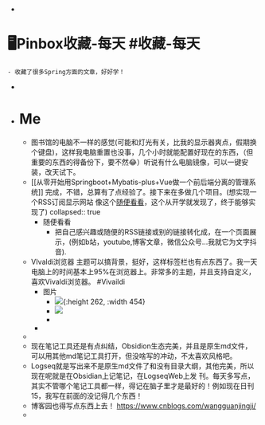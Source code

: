 -
# 🖥Pinbox收藏-每天 #收藏-每天
	- 收藏了很多Spring方面的文章，好好学！
-
- # Me
	- 图书馆的电脑不一样的感觉(可能和灯光有关，比我的显示器爽点，假期换个键盘)，这样我电脑重置也没事，几个小时就能配置好现在的东西，（但重要的东西的得备份下，要不然😂）听说有什么电脑镜像，可以一键安装，改天试下。
	- [[从零开始用Springboot+Mybatis-plus+Vue做一个前后端分离的管理系统]] 完成，不错，总算有了点经验了。接下来在多做几个项目。(想实现一个RSS订阅显示网站 像这个[随便看看](https://toutiao.zhangfan.vip/random)，这个从开学就发现了，终于能够实现了)
	  collapsed:: true
		- 随便看看
			- 把自己感兴趣或随便的RSS链接或别的链接转化成，在一个页面展示，(例如b站，youtube,博客文章，微信公众号...我就它为文字抖音).
	- VIvaldi浏览器 主题可以搞背景，挺好，这样标签栏也有点东西了。我一天电脑上的时间基本上95%在浏览器上。非常多的主题，并且支持自定义，喜欢Vivaldi浏览器。 #Vivaildi
		- 图片
			- ![](https://wangguanjingji.oss-cn-beijing.aliyuncs.com/picture/1654529529313.png){:height 262, :width 454}
			- ![](https://wangguanjingji.oss-cn-beijing.aliyuncs.com/picture/1654529579555.png)
			-
		-
	-
	- 现在笔记工具还是有点纠结，Obsidion生态完美，并且是原生md文件，可以用其他md笔记工具打开，但没啥写的冲动，不太喜欢风格吧。
	- Logseq就是写出来不是原生md文件了和没有目录大纲，其他完美，所以现在呢就是在Obsidian上记笔记，在LogseqWeb上发 刊。每天多写点，其实不管哪个笔记工具都一样，得记在脑子里才是最好的！例如现在日刊15，我写在前面的没记得几个东西！
	- 博客园也得写点东西上去！ https://www.cnblogs.com/wangguanjingji/
	-
